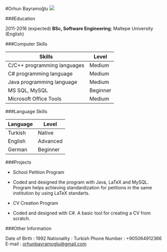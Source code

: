 #Orhun Bayramoğlu
![](https://raw.githubusercontent.com/orhunbayramoglu/CV/9a95f85e9fd5fd1d0f7b39f416156f5473c40d97/cv.jpg)

###Education

2011-2016 (expected)
	**BSc, Software Engineering**; Maltepe University (English)
		

###Computer Skills

| Skills                                 | Level         |
| -------------------------------------- |---------------|
| C/C++ programming languages            | Medium        |
| C# programming language                | Medium        |
| Java programming language              | Medium	 |
| MS SQL, MySQL				 | Beginner	 |
| Microsoft Office Tools		 | Medium	 |

###Language Skills

| Language   | Level    |
|----------- |----------|
| Turkish    | Native   |
| English    | Advanced |
| German     | Beginner |

###Projects

* School Petition Program
 * Coded and designed the program with Java, LaTeX and MySQL. Program helps achieving standardization for petitions in the same institution by using LaTeX standarts.
 
* CV Creation Program
 * Coded and designed with C#. A basic tool for creating a CV from scratch.

###Other Information

Date of Birth : 1992
Nationality : Turkish
Phone Number : +905064912366
E-mail : orhunbayramoglu@gmail.com
